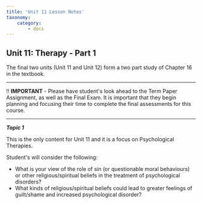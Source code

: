 ```yaml
---
title: 'Unit 11 Lesson Notes'
taxonomy:
    category:
        - docs
---
```


## Unit 11: Therapy - Part 1

The final two units (Unit 11 and Unit 12) form a two part study of Chapter 16 in the textbook.

---

!! **IMPORTANT** - Please have student's look ahead to the Term Paper Assignment, as well as the Final Exam. It is important that they begin planning and focusing their time to complete the final assessments for this course.

---

***Topic 1***

This is the only content for Unit 11 and it is a focus on Psychological Therapies.

Student's will consider the following:

- What is your view of the role of sin (or questionable moral behaviours) or other religious/spiritual beliefs in the treatment of psychological disorders?
- What kinds of religious/spiritual beliefs could lead to greater feelings of guilt/shame and increased psychological disorder?
